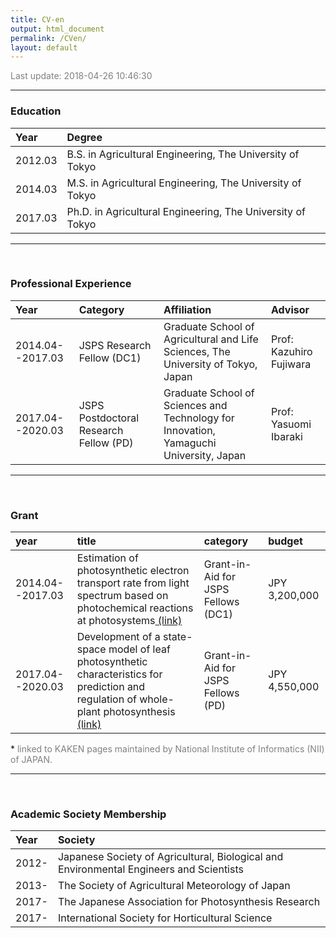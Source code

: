 ```yaml
---
title: CV-en
output: html_document
permalink: /CVen/
layout: default
---
```


<FONT color="grey">Last update: 2018-04-26 10:46:30  </FONT><br>

------



<!-- ### Expertise -->
<!-- ```{r Expertise, echo = F} -->

<!-- ``` -->

<!-- ------ -->

<!-- ### Research Areas -->
<!-- ```{r Research_Areas, echo = F} -->

<!-- ``` -->

### Education

|Year    |Degree                                                     |
|:-------|:----------------------------------------------------------|
|2012.03 |B.S. in Agricultural Engineering, The University of Tokyo  |
|2014.03 |M.S. in Agricultural Engineering, The University of Tokyo  |
|2017.03 |Ph.D. in Agricultural Engineering, The University of Tokyo |

------

<br>

### Professional Experience

|Year             |Category                               |Affiliation                                                                            |Advisor                 |
|:----------------|:--------------------------------------|:--------------------------------------------------------------------------------------|:-----------------------|
|2014.04--2017.03 |JSPS Research Fellow (DC1)             |Graduate School of Agricultural and Life Sciences, The University of Tokyo, Japan      |Prof: Kazuhiro Fujiwara |
|2017.04--2020.03 |JSPS Postdoctoral Research Fellow (PD) |Graduate School of Sciences and Technology for Innovation, Yamaguchi University, Japan |Prof: Yasuomi Ibaraki   |

------

<br>

### Grant

|year             |title                                                                                                                                                                                                                                   |category                            |budget        |
|:----------------|:---------------------------------------------------------------------------------------------------------------------------------------------------------------------------------------------------------------------------------------|:-----------------------------------|:-------------|
|2014.04--2017.03 |Estimation of photosynthetic electron transport rate from light spectrum based on photochemical reactions at photosystems<a href = 'https://kaken.nii.ac.jp/en/grant/KAKENHI-PROJECT-14J09372/' target='_blank'> (link)</a>             |Grant-in-Aid for JSPS Fellows (DC1) |JPY 3,200,000 |
|2017.04--2020.03 |Development of a state-space model of leaf photosynthetic characteristics for prediction and regulation of whole-plant photosynthesis<a href = 'https://kaken.nii.ac.jp/en/grant/KAKENHI-PROJECT-17J04736/' target='_blank'> (link)</a> |Grant-in-Aid for JSPS Fellows (PD)  |JPY 4,550,000 |

\* <FONT color="grey">linked to KAKEN pages maintained by National Institute of Informatics (NII) of JAPAN.</FONT>

------

<br>

### Academic Society Membership

|Year  |Society                                                                                 |
|:-----|:---------------------------------------------------------------------------------------|
|2012- |Japanese Society of Agricultural, Biological and Environmental Engineers and Scientists |
|2013- |The Society of Agricultural Meteorology of Japan                                        |
|2017- |The Japanese Association for Photosynthesis Research                                    |
|2017- |International Society for Horticultural Science                                         |
